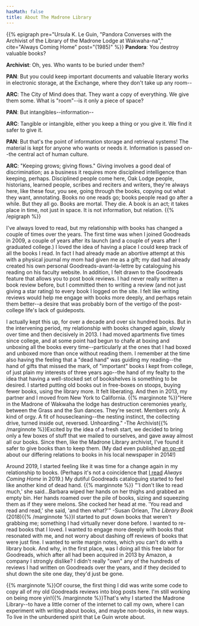 ```yaml
---
hasMath: false
title: About The Madrone Library
---
```

{{% epigraph pre="Ursula K. Le Guin, \"Pandora Converses with the Archivist of the Library of the Madrone Lodge at Wakwaha-na\"," cite="Always Coming Home" post="(1985)" %}}
<b>Pandora</b>: You destroy valuable books?  

<b>Archivist</b>: Oh, yes. Who wants to be buried under them?

<b>PAN</b>: But you could keep important documents and valuable literary works in electronic storage, at the Exchange, where they don't take up any room--

<b>ARC</b>: The City of Mind does that. They want a copy of everything. We give them some. What is "room"--is it only a piece of space?

<b>PAN</b>: But intangibles--information--

<b>ARC</b>: Tangible or intangible, either you keep a thing or you give it. We find it safer to give it.

<b>PAN</b>: But that's the point of information storage and retrieval systems! The material is kept for anyone who wants or needs it. Information is passed on--the central act of human culture.

<b>ARC</b>: "Keeping grows; giving flows." Giving involves a good deal of discrimination; as a business it requires more disciplined intelligence than keeping, perhaps. Disciplined people come here, Oak Lodge people, historians, learned people, scribes and reciters and writers, they're always here, like these four, you see, going through the books, copying out what they want, annotating. Books no one reads go; books people read go after a while. But they all go. Books are mortal. They die. A book is an act; it takes place in time, not just in space. It is not information, but relation.
{{% /epigraph %}}

I've always loved to read, but my relationship with books has changed a couple of times over the years. The first time was when I joined Goodreads in 2009, a couple of years after its launch (and a couple of years after I graduated college.) I loved the idea of having a place I could keep track of all the books I read. In fact I had already made an abortive attempt at this with a physical journal my mom had given me as a gift; my dad had already created his own personal Goodreads-avant-la-lettre by cataloguing his reading on his faculty website. In addition, I felt drawn to the Goodreads feature that allows you to post book reviews. I had never really written a book review before, but I committed then to writing a review (and not just giving a star rating) to every book I logged on the site. I felt like writing reviews would help me engage with books more deeply, and perhaps retain them better--a desire that was probably born of the vertigo of the post-college life's lack of guideposts.

I actually kept this up, for over a decade and over six hundred books. But in the intervening period, my relationship with books changed again, slowly over time and then decisively in 2013. I had moved apartments five times since college, and at some point had begun to chafe at boxing and unboxing all the books every time--particularly at the ones that I had boxed and unboxed more than once without reading them. I remember at the time also having the feeling that a "dead hand" was guiding my reading--the hand of gifts that missed the mark, of "important" books I kept from college, of just plain my interests of three years ago--the hand of my fealty to the idea that having a well-stocked set of bookshelves is something to be desired. I started putting old books out in free-boxes on stoops, buying fewer books, using the library more. It felt liberating. And then in 2013, my partner and I moved from New York to California. {{% marginnote %}}"Here in the Madrone of Wakwaha the lodge has destruction ceremonies yearly, between the Grass and the Sun dances. They're secret. Members only. A kind of orgy. A fit of housecleaning--the nesting instinct, the collecting drive, turned inside out, reversed. Unhoarding." -The Archivist{{% /marginnote %}}Excited by the idea of a fresh start, we decided to bring only a few boxes of stuff that we mailed to ourselves, and gave away almost all our books. Since then, like the Madrone Library archivist, I've found it safer to give books than to keep them. (My dad even published [an op-ed](https://roanoke.com/opinion/klagge-me-and-my-books/article_82c5b951-fbae-5172-abe1-1ef18169f4f8.html) about our differing relations to books in his local newspaper in 2014!)

Around 2019, I started feeling like it was time for a change again in my relationship to books. (Perhaps it's not a coincidence that [I read](/post/2019-08-10-always-coming-home-authors-expanded-edition/) *Always Coming Home* in 2019.) My dutiful Goodreads cataloguing started to feel like another kind of dead hand. {{% marginnote %}} "'I don't like to read much,' she said...Barbara wiped her hands on her thighs and grabbed an empty bin. Her hands roamed over the pile of books, sizing and squeezing them as if they were melons. She cocked her head at me. 'You read and read and read,' she said, 'and then what?'"  -Susan Orlean, *The Library Book* (2018){{% /marginnote %}}I started to put down books that weren't grabbing me; something I had virtually never done before. I wanted to re-read books that I loved. I wanted to engage more deeply with books that resonated with me, and not worry about dashing off reviews of books that were just fine. I wanted to write margin notes, which you can't do with a library book. And why, in the first place, was I doing all this free labor for Goodreads, which after all had been acquired in 2013 by Amazon, a company I strongly dislike? I didn't really "own" any of the hundreds of reviews I had written on Goodreads over the years, and if they decided to shut down the site one day, they'd just be gone. 

{{% marginnote %}}Of course, the first thing I did was write some code to copy all of my old Goodreads reviews into blog posts here. I'm still working on being more yin!{{% /marginnote %}}That's why I started the Madrone Library--to have a little corner of the internet to call my own, where I can experiment with writing about books, and maybe non-books, in new ways. To live in the unburdened spirit that Le Guin wrote about.